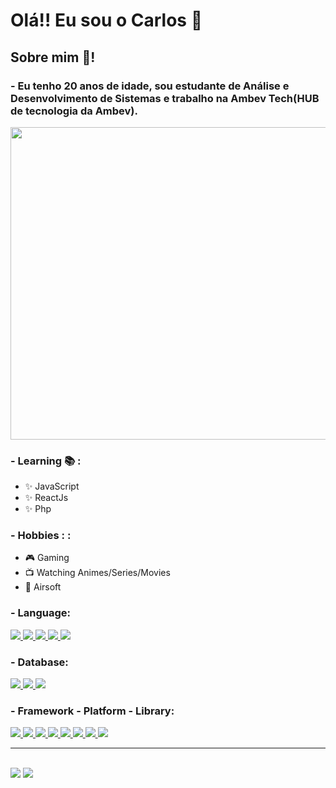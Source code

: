 # Olá!! Eu sou o Carlos 🤙

## Sobre mim 💬!
### - Eu tenho 20 anos de idade, sou estudante de Análise e Desenvolvimento de Sistemas e trabalho na Ambev Tech(HUB de tecnologia da Ambev).
<div display: "inline_block">

<img src="https://user-images.githubusercontent.com/60518820/128395849-06e841bc-7c73-4b78-b61c-a5298b698edf.gif" width="1000" height="500" >

<p align="left">
  
### - Learning 📚 :
- ✨ JavaScript 
- ✨ ReactJs
- ✨ Php
  
### - Hobbies : : 
- 🎮 Gaming
- 📺 Watching Animes/Series/Movies
- 🔫 Airsoft
 </p>
 
### - Language:

<a href="#">
   <img src="https://img.shields.io/badge/C%23-239120?style=for-the-badge&logo=c-sharp&logoColor=white">
</a>

<a href="#">
   <img src="https://img.shields.io/badge/JavaScript-F7DF1E?style=for-the-badge&logo=javascript&logoColor=black">
</a>

<a href="#">
   <img src="https://img.shields.io/badge/PHP-777BB4?style=for-the-badge&logo=php&logoColor=white">
</a>

<a href="#">
   <img src="https://img.shields.io/badge/HTML5-E34F26?style=for-the-badge&logo=html5&logoColor=white">
</a>

<a href="#">
   <img src="https://img.shields.io/badge/CSS3-1572B6?style=for-the-badge&logo=css3&logoColor=white">
</a>

### - Database:

<a href="#">
   <img src="https://img.shields.io/badge/Microsoft%20SQL%20Sever-CC2927?style=for-the-badge&logo=microsoft%20sql%20server&logoColor=white">
</a>

<a href="#">
   <img src="https://img.shields.io/badge/MySQL-00000F?style=for-the-badge&logo=mysql&logoColor=white">
</a>

<a href="#">
   <img src="https://img.shields.io/badge/MariaDB-003545?style=for-the-badge&logo=mariadb&logoColor=white">
</a>

### - Framework - Platform - Library:

<a href="#">
   <img src="https://img.shields.io/badge/.NET-512BD4?style=for-the-badge&logo=dotnet&logoColor=white">
</a>

<a href="#">
   <img src="https://img.shields.io/badge/React-20232A?style=for-the-badge&logo=react&logoColor=61DAFB">
</a>

<a href="#">
   <img src="https://img.shields.io/badge/React_Router-CA4245?style=for-the-badge&logo=react-router&logoColor=white">
</a>

<a href="#">
   <img src="https://img.shields.io/badge/styled--components-DB7093?style=for-the-badge&logo=styled-components&logoColor=white">
</a>


<a href="#">
   <img src="https://img.shields.io/badge/Docker-2CA5E0?style=for-the-badge&logo=docker&logoColor=white">
</a>

<a href="#">
   <img src="https://img.shields.io/badge/Nginx-009639?style=for-the-badge&logo=nginx&logoColor=white">
</a>

<a href="#">
   <img src="https://img.shields.io/badge/Symfony-000000?style=for-the-badge&logo=Symfony&logoColor=white">
</a>

<a href="#">
   <img src="https://img.shields.io/badge/Git-F05032?style=for-the-badge&logo=git&logoColor=white">
</a>

<hr>

</div>

</br>
<div display: "inline_block">
<img heigth="180px" src="https://github-readme-stats.vercel.app/api?username=CarlosPires3b&theme=dark&include_all_commits=true&show_icons=true" />
<img heigth="180px" src="https://github-readme-stats.vercel.app/api/top-langs/?username=CarlosPires3b&layout=compact&langs_count=16&theme=dark" />
</div>
